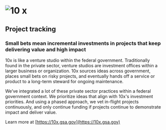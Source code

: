 # ![10 x](https://github.com/orgs/GSA-TTS/projects/38/assets/1735772/707b4c23-9aae-4f5c-bda7-c226a58a2d22 "10 x")

## Project tracking

### Small bets mean incremental investments in projects that keep delivering value and high impact

10x is like a venture studio within the federal government. Traditionally found in the private sector, venture studios are investment offices within a larger business or organization. 10x sources ideas across government, places small bets on risky projects, and eventually hands off a service or product to a long-term steward for ongoing maintenance.

We’ve integrated a lot of these private sector practices within a federal government context. We prioritize ideas that align with 10x's investment priorities. And using a phased approach, we vet in-flight projects continuously, and only continue funding if projects continue to demonstrate impact and deliver value.

Learn more at [https://10x.gsa.gov](https://10x.gsa.gov)
